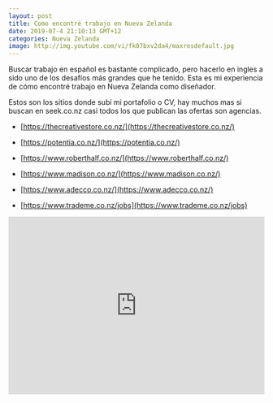 ```yaml
---
layout: post
title: Como encontré trabajo en Nueva Zelanda
date: 2019-07-4 21:10:13 GMT+12
categories: Nueva Zelanda
image: http://img.youtube.com/vi/fk07bxv2da4/maxresdefault.jpg
---
```


Buscar trabajo en español es bastante complicado, pero hacerlo en ingles a sido uno de los desafíos más grandes que he tenido. Esta es mi experiencia de cómo encontré trabajo en Nueva Zelanda como diseñador.

Estos son los sitios donde subí mi portafolio o CV, hay muchos mas si buscan en seek.co.nz casi todos los que publican las ofertas son agencias.

* [https://thecreativestore.co.nz/​](https://thecreativestore.co.nz/​)

* [https://potentia.co.nz/​](https://potentia.co.nz/​)

* [https://www.roberthalf.co.nz/​](https://www.roberthalf.co.nz/​)

* [https://www.madison.co.nz/​](https://www.madison.co.nz/​)

* [https://www.adecco.co.nz/​](https://www.adecco.co.nz/​)

* [https://www.trademe.co.nz/jobs](https://www.trademe.co.nz/jobs)


<iframe width="100%" height="350" src="http://www.youtube.com/embed/fk07bxv2da4" frameborder="0" allowfullscreen></iframe>